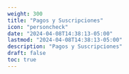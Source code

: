 ```yaml
---
weight: 300
title: "Pagos y Suscripciones"
icon: "personcheck"
date: "2024-04-08T14:38:13-05:00"
lastmod: "2024-04-08T14:38:13-05:00"
description: "Pagos y Suscripciones"
draft: false
toc: true
---
```

